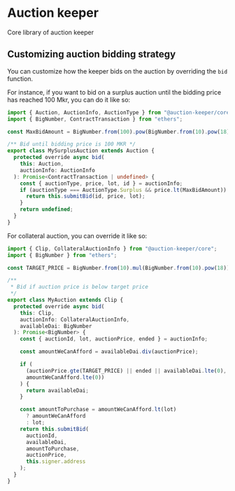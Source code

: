 # Auction keeper

Core library of auction keeper

## Customizing auction bidding strategy

You can customize how the keeper bids on the auction by overriding the `bid` function.

For instance, if you want to bid on a surplus auction until the bidding price has reached 100 Mkr, you can do it like so:

```typescript
import { Auction, AuctionInfo, AuctionType } from "@auction-keeper/core";
import { BigNumber, ContractTransaction } from "ethers";

const MaxBidAmount = BigNumber.from(100).pow(BigNumber.from(10).pow(18));

/** Bid until bidding price is 100 MKR */
export class MySurplusAuction extends Auction {
  protected override async bid(
    this: Auction,
    auctionInfo: AuctionInfo
  ): Promise<ContractTransaction | undefined> {
    const { auctionType, price, lot, id } = auctionInfo;
    if (auctionType === AuctionType.Surplus && price.lt(MaxBidAmount)) {
      return this.submitBid(id, price, lot);
    }
    return undefined;
  }
}
```

For collateral auction, you can override it like so:

```typescript
import { Clip, CollateralAuctionInfo } from "@auction-keeper/core";
import { BigNumber } from "ethers";

const TARGET_PRICE = BigNumber.from(10).mul(BigNumber.from(10).pow(18));

/**
 * Bid if auction price is below target price
 */
export class MyAuction extends Clip {
  protected override async bid(
    this: Clip,
    auctionInfo: CollateralAuctionInfo,
    availableDai: BigNumber
  ): Promise<BigNumber> {
    const { auctionId, lot, auctionPrice, ended } = auctionInfo;

    const amountWeCanAfford = availableDai.div(auctionPrice);

    if (
      (auctionPrice.gte(TARGET_PRICE) || ended || availableDai.lte(0),
      amountWeCanAfford.lte(0))
    ) {
      return availableDai;
    }

    const amountToPurchase = amountWeCanAfford.lt(lot)
      ? amountWeCanAfford
      : lot;
    return this.submitBid(
      auctionId,
      availableDai,
      amountToPurchase,
      auctionPrice,
      this.signer.address
    );
  }
}
```
